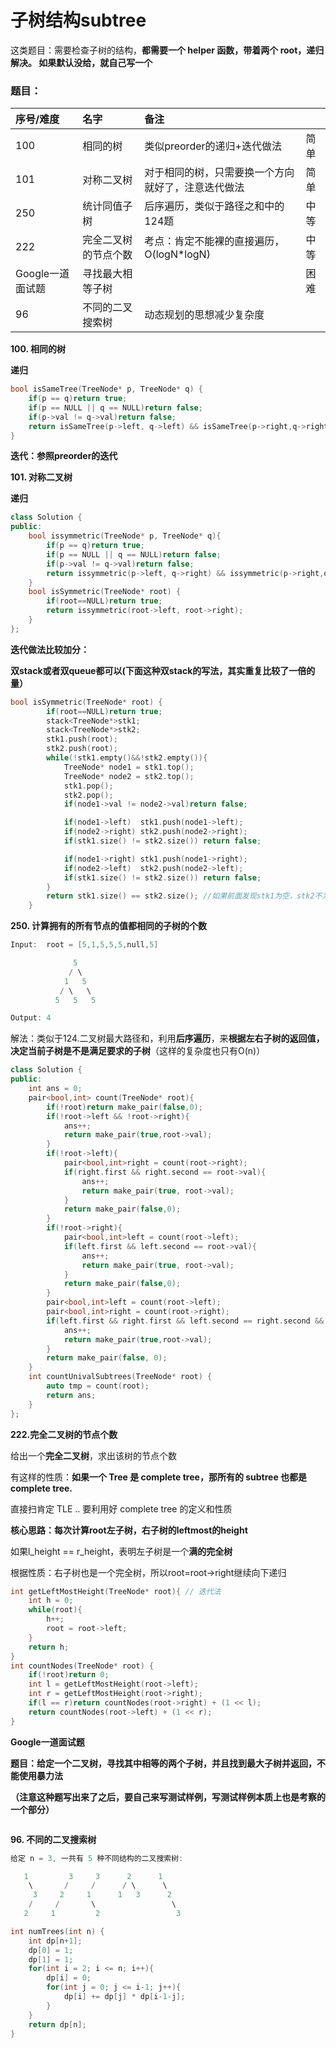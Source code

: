 # 子树结构subtree

这类题目：需要检查子树的结构，**都需要一个 helper 函数，带着两个 root，递归解决。 如果默认没给，就自己写一个**

### **题目：**

| 序号/难度 | 名字 | 备注 |  |
| :--- | :--- | :--- | :--- |
| 100 | 相同的树 | 类似preorder的递归+迭代做法 | 简单 |
| 101 | 对称二叉树 | 对于相同的树，只需要换一个方向就好了，注意迭代做法 | 简单 |
| 250 | 统计同值子树 | 后序遍历，类似于路径之和中的124题 | 中等 |
| 222 | 完全二叉树的节点个数 | 考点：肯定不能裸的直接遍历，O\(logN\*logN\) | 中等 |
| Google一道面试题 | 寻找最大相等子树 |  | 困难 |
| 96 | 不同的二叉搜索树 | 动态规划的思想减少复杂度 |  |

**100. 相同的树**

**递归**

```cpp
bool isSameTree(TreeNode* p, TreeNode* q) {
    if(p == q)return true;
    if(p == NULL || q == NULL)return false;
    if(p->val != q->val)return false;
    return isSameTree(p->left, q->left) && isSameTree(p->right,q->right);
}
```

**迭代：参照preorder的迭代**

**101. 对称二叉树**

**递归**

```cpp
class Solution {
public:
    bool issymmetric(TreeNode* p, TreeNode* q){
        if(p == q)return true;
        if(p == NULL || q == NULL)return false;
        if(p->val != q->val)return false;
        return issymmetric(p->left, q->right) && issymmetric(p->right,q->left);
    }
    bool isSymmetric(TreeNode* root) {
        if(root==NULL)return true;
        return issymmetric(root->left, root->right);
    }
};
```

**迭代做法比较加分：**

**双stack或者双queue都可以\(下面这种双stack的写法，其实重复比较了一倍的量）**

```cpp
bool isSymmetric(TreeNode* root) {
        if(root==NULL)return true;
        stack<TreeNode*>stk1;
        stack<TreeNode*>stk2;
        stk1.push(root);
        stk2.push(root);
        while(!stk1.empty()&&!stk2.empty()){
            TreeNode* node1 = stk1.top();
            TreeNode* node2 = stk2.top();
            stk1.pop();
            stk2.pop();
            if(node1->val != node2->val)return false;

            if(node1->left)  stk1.push(node1->left);
            if(node2->right) stk2.push(node2->right);
            if(stk1.size() != stk2.size()) return false;

            if(node1->right) stk1.push(node1->right);
            if(node2->left)  stk2.push(node2->left);
            if(stk1.size() != stk2.size()) return false;
        }
        return stk1.size() == stk2.size(); //如果前面发现stk1为空，stk2不为空，到这里可以判定出来
    }
```

**250. 计算拥有的所有节点的值都相同的子树的个数**

```cpp
Input:  root = [5,1,5,5,5,null,5]

              5
             / \
            1   5
           / \   \
          5   5   5

Output: 4
```

解法：类似于124.二叉树最大路径和，利用**后序遍历**，来**根据左右子树的返回值，决定当前子树是不是满足要求的子树**（这样的复杂度也只有O\(n\)）

```cpp
class Solution {
public:
    int ans = 0;
    pair<bool,int> count(TreeNode* root){
        if(!root)return make_pair(false,0);
        if(!root->left && !root->right){
            ans++;
            return make_pair(true,root->val);
        }
        if(!root->left){
            pair<bool,int>right = count(root->right);
            if(right.first && right.second == root->val){
                ans++;
                return make_pair(true, root->val);
            }
            return make_pair(false,0);
        }
        if(!root->right){
            pair<bool,int>left = count(root->left);
            if(left.first && left.second == root->val){
                ans++;
                return make_pair(true, root->val);
            }
            return make_pair(false,0);
        }
        pair<bool,int>left = count(root->left);
        pair<bool,int>right = count(root->right);
        if(left.first && right.first && left.second == right.second && root->val == right.second){
            ans++;
            return make_pair(true,root->val);
        }
        return make_pair(false, 0);
    }
    int countUnivalSubtrees(TreeNode* root) {
        auto tmp = count(root);
        return ans;
    }
}; 
```

**222.完全二叉树的节点个数**

 给出一个**完全二叉树**，求出该树的节点个数

有这样的性质：**如果一个 Tree 是 complete tree，那所有的 subtree 也都是 complete tree.**

直接扫肯定 TLE .. 要利用好 complete tree 的定义和性质

**核心思路：每次计算root左子树，右子树的leftmost的height**

如果l\_height == r\_height，表明左子树是一个**满的完全树**

根据性质：右子树也是一个完全树，所以root=root-&gt;right继续向下递归

```cpp
int getLeftMostHeight(TreeNode* root){ // 迭代法
    int h = 0;
    while(root){
        h++;
        root = root->left;
    }
    return h;
}
int countNodes(TreeNode* root) {
    if(!root)return 0;
    int l = getLeftMostHeight(root->left);
    int r = getLeftMostHeight(root->right);
    if(l == r)return countNodes(root->right) + (1 << l);
    return countNodes(root->left) + (1 << r);
}
```

**Google一道面试题**

**题目：给定一个二叉树，寻找其中相等的两个子树，并且找到最大子树并返回，不能使用暴力法**

**（注意这种题写出来了之后，要自己来写测试样例，写测试样例本质上也是考察的一个部分）**

```cpp

```

**96. 不同的二叉搜索树**

```cpp
给定 n = 3, 一共有 5 种不同结构的二叉搜索树:

   1         3     3      2      1
    \       /     /      / \      \
     3     2     1      1   3      2
    /     /       \                 \
   2     1         2                 3
```

```cpp
int numTrees(int n) {
    int dp[n+1];
    dp[0] = 1;
    dp[1] = 1;
    for(int i = 2; i <= n; i++){
        dp[i] = 0;
        for(int j = 0; j <= i-1; j++){
            dp[i] += dp[j] * dp[i-1-j];
        }
    }
    return dp[n];
}
```


